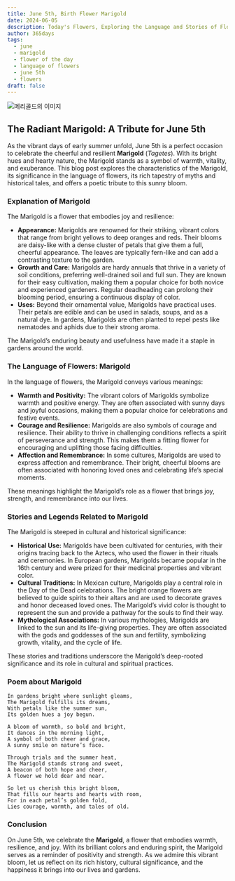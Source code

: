 ```yaml
---
title: June 5th, Birth Flower Marigold
date: 2024-06-05
description: Today's Flowers, Exploring the Language and Stories of Flowers Marigold
author: 365days
tags:
  - june
  - marigold
  - flower of the day
  - language of flowers
  - june 5th
  - flowers
draft: false
---
```


![메리골드의 이미지](https://cdn.pixabay.com/photo/2023/03/07/18/56/marigold-7836281_1280.jpg#center)


## The Radiant Marigold: A Tribute for June 5th

As the vibrant days of early summer unfold, June 5th is a perfect occasion to celebrate the cheerful and resilient **Marigold** (*Tagetes*). With its bright hues and hearty nature, the Marigold stands as a symbol of warmth, vitality, and exuberance. This blog post explores the characteristics of the Marigold, its significance in the language of flowers, its rich tapestry of myths and historical tales, and offers a poetic tribute to this sunny bloom.

### Explanation of Marigold

The Marigold is a flower that embodies joy and resilience:

- **Appearance:** Marigolds are renowned for their striking, vibrant colors that range from bright yellows to deep oranges and reds. Their blooms are daisy-like with a dense cluster of petals that give them a full, cheerful appearance. The leaves are typically fern-like and can add a contrasting texture to the garden.
- **Growth and Care:** Marigolds are hardy annuals that thrive in a variety of soil conditions, preferring well-drained soil and full sun. They are known for their easy cultivation, making them a popular choice for both novice and experienced gardeners. Regular deadheading can prolong their blooming period, ensuring a continuous display of color.
- **Uses:** Beyond their ornamental value, Marigolds have practical uses. Their petals are edible and can be used in salads, soups, and as a natural dye. In gardens, Marigolds are often planted to repel pests like nematodes and aphids due to their strong aroma.

The Marigold’s enduring beauty and usefulness have made it a staple in gardens around the world.

### The Language of Flowers: Marigold

In the language of flowers, the Marigold conveys various meanings:

- **Warmth and Positivity:** The vibrant colors of Marigolds symbolize warmth and positive energy. They are often associated with sunny days and joyful occasions, making them a popular choice for celebrations and festive events.
- **Courage and Resilience:** Marigolds are also symbols of courage and resilience. Their ability to thrive in challenging conditions reflects a spirit of perseverance and strength. This makes them a fitting flower for encouraging and uplifting those facing difficulties.
- **Affection and Remembrance:** In some cultures, Marigolds are used to express affection and remembrance. Their bright, cheerful blooms are often associated with honoring loved ones and celebrating life’s special moments.

These meanings highlight the Marigold’s role as a flower that brings joy, strength, and remembrance into our lives.

### Stories and Legends Related to Marigold

The Marigold is steeped in cultural and historical significance:

- **Historical Use:** Marigolds have been cultivated for centuries, with their origins tracing back to the Aztecs, who used the flower in their rituals and ceremonies. In European gardens, Marigolds became popular in the 16th century and were prized for their medicinal properties and vibrant color.
- **Cultural Traditions:** In Mexican culture, Marigolds play a central role in the Day of the Dead celebrations. The bright orange flowers are believed to guide spirits to their altars and are used to decorate graves and honor deceased loved ones. The Marigold’s vivid color is thought to represent the sun and provide a pathway for the souls to find their way.
- **Mythological Associations:** In various mythologies, Marigolds are linked to the sun and its life-giving properties. They are often associated with the gods and goddesses of the sun and fertility, symbolizing growth, vitality, and the cycle of life.

These stories and traditions underscore the Marigold’s deep-rooted significance and its role in cultural and spiritual practices.

### Poem about Marigold


	In gardens bright where sunlight gleams,
	The Marigold fulfills its dreams,
	With petals like the summer sun,
	Its golden hues a joy begun.
	
	A bloom of warmth, so bold and bright,
	It dances in the morning light,
	A symbol of both cheer and grace,
	A sunny smile on nature’s face.
	
	Through trials and the summer heat,
	The Marigold stands strong and sweet,
	A beacon of both hope and cheer,
	A flower we hold dear and near.
	
	So let us cherish this bright bloom,
	That fills our hearts and hearts with room,
	For in each petal’s golden fold,
	Lies courage, warmth, and tales of old.

### Conclusion

On June 5th, we celebrate the **Marigold**, a flower that embodies warmth, resilience, and joy. With its brilliant colors and enduring spirit, the Marigold serves as a reminder of positivity and strength. As we admire this vibrant bloom, let us reflect on its rich history, cultural significance, and the happiness it brings into our lives and gardens.
